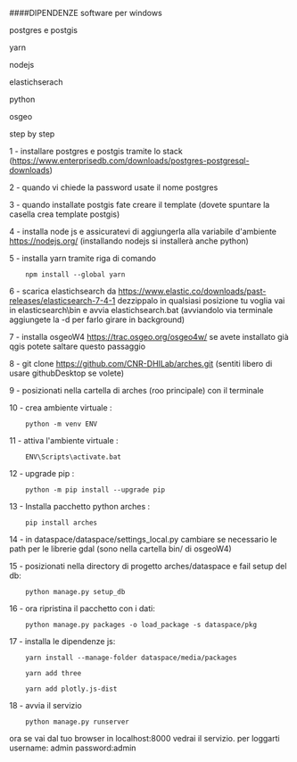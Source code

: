 ####DIPENDENZE software per windows

postgres e postgis

yarn

nodejs

elastichserach

python

osgeo
    
step by step

   1 -  installare postgres e postgis tramite lo stack (https://www.enterprisedb.com/downloads/postgres-postgresql-downloads)
    
   2 -  quando vi chiede la password usate il nome postgres
    
   3 -  quando installate postgis fate creare il template (dovete spuntare la casella crea template postgis)
    
   4 -  installa node js e assicuratevi di aggiungerla alla variabile d'ambiente https://nodejs.org/  (installando nodejs si installerà anche python)
    
   5 -  installa yarn tramite riga di comando 
                                                
        npm install --global yarn
    
   6 -  scarica  elastichsearch da https://www.elastic.co/downloads/past-releases/elasticsearch-7-4-1
     dezzippalo in qualsiasi posizione tu voglia  vai in elasticsearch\bin e avvia elastichsearch.bat (avviandolo via terminale aggiungete la -d per farlo girare in background)
     
   7 - installa osgeoW4     https://trac.osgeo.org/osgeo4w/     se avete installato già qgis potete saltare questo passaggio
     
   8 - git clone https://github.com/CNR-DHILab/arches.git  (sentiti libero di usare githubDesktop se volete)
     
   9 - posizionati nella cartella di arches (roo principale) con il terminale
 
   10 - crea ambiente virtuale :  
   
        python -m venv ENV
    
   11 - attiva l'ambiente virtuale : 
   
        ENV\Scripts\activate.bat
    
   12 - upgrade pip :  
   
        python -m pip install --upgrade pip
    
   13 - Installa pacchetto python arches : 
   
        pip install arches
    
   14 - in dataspace/dataspace/settings_local.py cambiare se necessario le path per le librerie gdal (sono nella cartella bin/ di osgeoW4)
    
   15 - posizionati nella directory di progetto arches/dataspace e fail setup del db: 
   
        python manage.py setup_db
    
   16 - ora ripristina il pacchetto con i dati: 
   
        python manage.py packages -o load_package -s dataspace/pkg
   
   17 - installa le dipendenze js:  
   
        yarn install --manage-folder dataspace/media/packages
        
        yarn add three
        
        yarn add plotly.js-dist
    
   18 - avvia il servizio 
   
        python manage.py runserver
    
   ora se vai dal tuo browser in localhost:8000 vedrai il servizio. per loggarti username: admin password:admin
